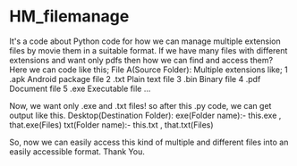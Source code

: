 # HM_filemanage
It's a code about Python code for how we can manage multiple extension files by movie them in a suitable format.
If we have many files with different extensions and want only pdfs then how we can find and access them?
Here we can code like this;
File A(Source Folder): Multiple extensions like;
1 .apk	Android package file
2 .txt	Plain text file
3 .bin	Binary file
4 .pdf	Document file
5 .exe	Executable file
...

Now, we want only .exe and .txt files!
so after this .py code, we can get output like this.
Desktop(Destination Folder): 
exe(Folder name):- this.exe , that.exe(Files)
txt(Folder name):- this.txt , that.txt(Files)

So, now we can easily access this kind of multiple and different files into an easily accessible format.
Thank You.

